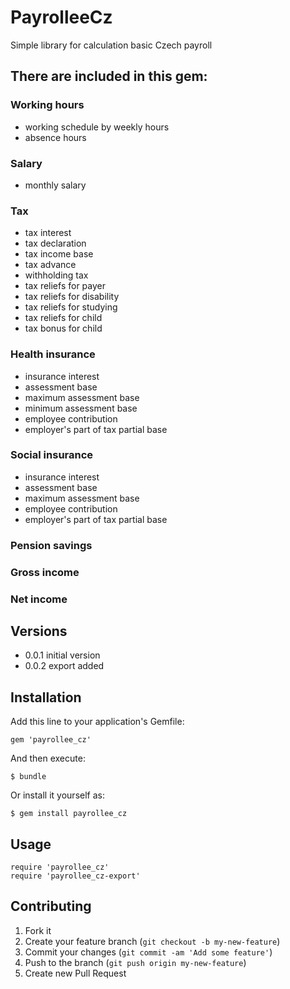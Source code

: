 # PayrolleeCz

Simple library for calculation basic Czech payroll

## There are included in this gem:

### Working hours

* working schedule by weekly hours
* absence hours

### Salary
* monthly salary

### Tax

* tax interest
* tax declaration
* tax income base
* tax advance
* withholding tax
* tax reliefs for payer
* tax reliefs for disability
* tax reliefs for studying
* tax reliefs for child
* tax bonus for child

### Health insurance

* insurance interest
* assessment base
* maximum assessment base
* minimum assessment base
* employee contribution
* employer's part of tax partial base

### Social insurance

* insurance interest
* assessment base
* maximum assessment base
* employee contribution
* employer's part of tax partial base

### Pension savings

### Gross income

### Net income

## Versions

* 0.0.1 initial version
* 0.0.2 export added

## Installation

Add this line to your application's Gemfile:

    gem 'payrollee_cz'

And then execute:

    $ bundle

Or install it yourself as:

    $ gem install payrollee_cz

## Usage

    require 'payrollee_cz'
    require 'payrollee_cz-export'

## Contributing

1. Fork it
2. Create your feature branch (`git checkout -b my-new-feature`)
3. Commit your changes (`git commit -am 'Add some feature'`)
4. Push to the branch (`git push origin my-new-feature`)
5. Create new Pull Request
